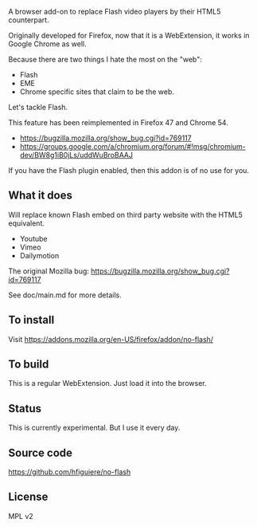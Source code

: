 A browser add-on to replace Flash video players by their HTML5 counterpart.

Originally developed for Firefox, now that it is a WebExtension, it works
in Google Chrome as well.

Because there are two things I hate the most on the "web":

* Flash
* EME
* Chrome specific sites that claim to be the web.

Let's tackle Flash.

This feature has been reimplemented in Firefox 47 and Chrome 54.
* https://bugzilla.mozilla.org/show_bug.cgi?id=769117
* https://groups.google.com/a/chromium.org/forum/#!msg/chromium-dev/BW8g1iB0jLs/uddWuBroBAAJ

If you have the Flash plugin enabled, then this addon is of no use for
you.

## What it does

Will replace known Flash embed on third party website with the HTML5 equivalent.

* Youtube
* Vimeo
* Dailymotion

The original Mozilla bug:
https://bugzilla.mozilla.org/show_bug.cgi?id=769117

See doc/main.md for more details.

## To install

Visit https://addons.mozilla.org/en-US/firefox/addon/no-flash/

## To build

This is a regular WebExtension. Just load it into the browser.

## Status

This is currently experimental. But I use it every day.

## Source code

https://github.com/hfiguiere/no-flash

## License

MPL v2
